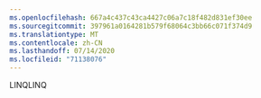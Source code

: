 ```yaml
---
ms.openlocfilehash: 667a4c437c43ca4427c06a7c18f482d831ef30ee
ms.sourcegitcommit: 397961a0164281b579f68064c3bb66c071f374d9
ms.translationtype: MT
ms.contentlocale: zh-CN
ms.lasthandoff: 07/14/2020
ms.locfileid: "71138076"
---
```

<span data-ttu-id="c54b7-101">LINQ</span><span class="sxs-lookup"><span data-stu-id="c54b7-101">LINQ</span></span>